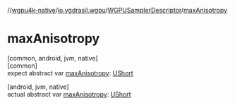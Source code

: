 //[wgpu4k-native](../../../index.md)/[io.ygdrasil.wgpu](../index.md)/[WGPUSamplerDescriptor](index.md)/[maxAnisotropy](max-anisotropy.md)

# maxAnisotropy

[common, android, jvm, native]\
[common]\
expect abstract var [maxAnisotropy](max-anisotropy.md): [UShort](https://kotlinlang.org/api/core/kotlin-stdlib/kotlin/-u-short/index.html)

[android, jvm, native]\
actual abstract var [maxAnisotropy](max-anisotropy.md): [UShort](https://kotlinlang.org/api/core/kotlin-stdlib/kotlin/-u-short/index.html)